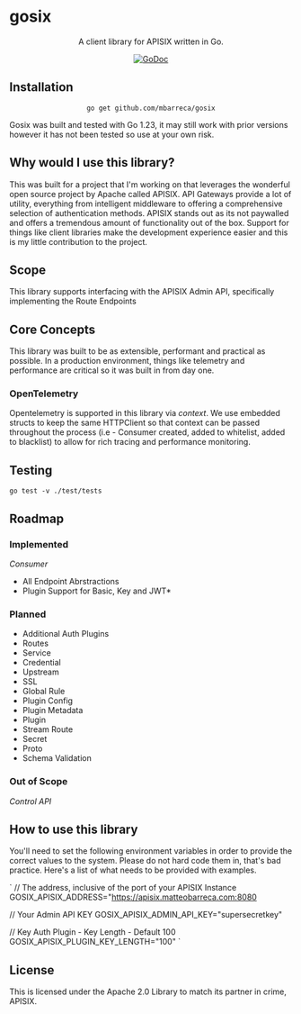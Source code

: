 # gosix

<div align="center">

A client library for APISIX written in Go.

[![GoDoc][doc-img]][doc]

<div align="left">

## Installation

<div align="center">

`go get github.com/mbarreca/gosix`

<div align="left">

Gosix was built and tested with Go 1.23, it may still work with prior versions however it has not been tested so use at your own risk.

## Why would I use this library?

This was built for a project that I'm working on that leverages the wonderful open source project by Apache called APISIX. API Gateways provide a lot of utility, everything from intelligent middleware to offering a comprehensive selection of authentication methods. APISIX stands out as its not paywalled and offers a tremendous amount of functionality out of the box. Support for things like client libraries make the development experience easier and this is my little contribution to the project.

## Scope

This library supports interfacing with the APISIX Admin API, specifically implementing the Route Endpoints

## Core Concepts

This library was built to be as extensible, performant and practical as possible. In a production environment, things like telemetry and performance are critical so it was built in from day one.

### OpenTelemetry

Opentelemetry is supported in this library via *context*. We use embedded structs to keep the same HTTPClient so that context can be passed throughout the process (i.e - Consumer created, added to whitelist, added to blacklist) to allow for rich tracing and performance monitoring.

## Testing
`
go test -v ./test/tests
`

## Roadmap

### Implemented

*Consumer*
- All Endpoint Abrstractions
- Plugin Support for Basic, Key and JWT*

### Planned

- Additional Auth Plugins
- Routes
- Service
- Credential
- Upstream
- SSL
- Global Rule
- Plugin Config
- Plugin Metadata
- Plugin
- Stream Route
- Secret
- Proto
- Schema Validation

### Out of Scope

*Control API*


## How to use this library

You'll need to set the following environment variables in order to provide the correct values to the system. Please do not hard code them in, that's bad practice. Here's a list of what needs to be provided with examples.

`
// The address, inclusive of the port of your APISIX Instance
GOSIX_APISIX_ADDRESS="https://apisix.matteobarreca.com:8080

// Your Admin API KEY
GOSIX_APISIX_ADMIN_API_KEY="supersecretkey"

// Key Auth Plugin - Key Length - Default 100
GOSIX_APISIX_PLUGIN_KEY_LENGTH="100"
`


## License

This is licensed under the Apache 2.0 Library to match its partner in crime, APISIX.

[doc]: https://pkg.go.dev/github.com/mbarreca/gosix
[doc-img]: https://pkg.go.dev/badge/github.com/mbarreca/gosix
